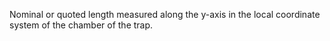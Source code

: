﻿Nominal or quoted length measured along the y-axis in the local coordinate system of the chamber of the trap.